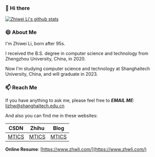 ### 👋 Hi there

[![Zhiwei Li's github stats](https://github-readme-stats.vercel.app/api?username=mtics&show_icons=true)](https://github.com/anuraghazra/github-readme-stats)

### 😄 About Me

I'm Zhiwei Li, born after 95s.

I received the B.S. degree in computer science and technology from Zhengzhou University, China, in 2020.

Now I'm studying computer science and technology at Shanghaitech University, China, and will graduate in 2023.

### 📫 Reach Me
If you have anything to ask me, please feel free to ***EMAIL ME***: [lizhw@shanghaitech.edu.cn](mailto:lizhw@shanghaitech.edu.cn)

And also you can find me in these websites:

|              CSDN               |                         Zhihu                          |                   Blog                    |
| :-------------------------------: | :----------------------------------------------------: | :-------------------------------------------: |
| [MTICS](https://study.blog.csdn.net/) | [MTICS](https://www.zhihu.com/people/li-zhi-wei-42-59) | [MTICS](https://mtics.top) |

**Online Resume**: [https://www.zhwli.com/](https://www.zhwli.com/)

<!--
**mtics/mtics** is a ✨ _special_ ✨ repository because its `README.md` (this file) appears on your GitHub profile.

Here are some ideas to get you started:

- 🔭 I’m currently working on ...
- 🌱 I’m currently learning ...
- 👯 I’m looking to collaborate on ...
- 🤔 I’m looking for help with ...
- 💬 Ask me about ...
- 📫 How to reach me: ...
- 😄 Pronouns: ...
- ⚡ Fun fact: ...
-->
